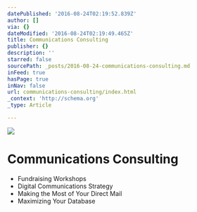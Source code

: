 ```yaml
---
datePublished: '2016-08-24T02:19:52.839Z'
author: []
via: {}
dateModified: '2016-08-24T02:19:49.465Z'
title: Communications Consulting
publisher: {}
description: ''
starred: false
sourcePath: _posts/2016-08-24-communications-consulting.md
inFeed: true
hasPage: true
inNav: false
url: communications-consulting/index.html
_context: 'http://schema.org'
_type: Article

---
```

![](https://the-grid-user-content.s3-us-west-2.amazonaws.com/6c39a001-9757-4eda-b78e-b46a2ac257c5.jpg)

# Communications Consulting

* Fundraising Workshops
* Digital Communications Strategy
* Making the Most of Your Direct Mail
* Maximizing Your Database